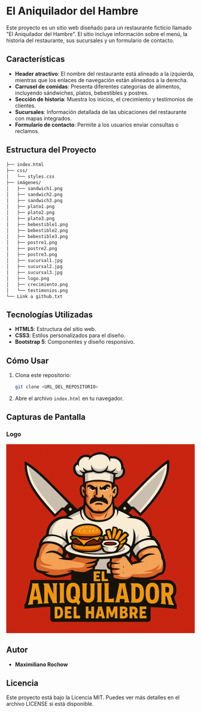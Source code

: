 # El Aniquilador del Hambre

Este proyecto es un sitio web diseñado para un restaurante ficticio llamado "El Aniquilador del Hambre". El sitio incluye información sobre el menú, la historia del restaurante, sus sucursales y un formulario de contacto.

## Características

- **Header atractivo**: El nombre del restaurante está alineado a la izquierda, mientras que los enlaces de navegación están alineados a la derecha.
- **Carrusel de comidas**: Presenta diferentes categorías de alimentos, incluyendo sándwiches, platos, bebestibles y postres.
- **Sección de historia**: Muestra los inicios, el crecimiento y testimonios de clientes.
- **Sucursales**: Información detallada de las ubicaciones del restaurante con mapas integrados.
- **Formulario de contacto**: Permite a los usuarios enviar consultas o reclamos.

## Estructura del Proyecto

```
├── index.html
├── css/
│   └── styles.css
├── imágenes/
│   ├── sandwich1.png
│   ├── sandwich2.png
│   ├── sandwich3.png
│   ├── plato1.png
│   ├── plato2.png
│   ├── plato3.png
│   ├── bebestible1.png
│   ├── bebestible2.png
│   ├── bebestible3.png
│   ├── postre1.png
│   ├── postre2.png
│   ├── postre3.png
│   ├── sucursal1.jpg
│   ├── sucursal2.jpg
│   ├── sucursal3.jpg
│   ├── logo.png
│   ├── crecimiento.png
│   └── testimonios.png
└── Link a github.txt
```

## Tecnologías Utilizadas

- **HTML5**: Estructura del sitio web.
- **CSS3**: Estilos personalizados para el diseño.
- **Bootstrap 5**: Componentes y diseño responsivo.

## Cómo Usar

1. Clona este repositorio:
   ```bash
   git clone <URL_DEL_REPOSITORIO>
   ```
2. Abre el archivo `index.html` en tu navegador.

## Capturas de Pantalla

### Logo
![Logo](imágenes/logo.png)


## Autor

- **Maximiliano Rochow**

## Licencia

Este proyecto está bajo la Licencia MIT. Puedes ver más detalles en el archivo LICENSE si está disponible.
